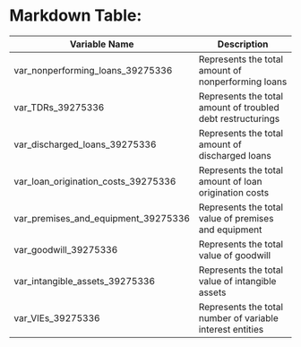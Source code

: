 
# Markdown Table:
| Variable Name                    | Description                                                                 |
|----------------------------------|-----------------------------------------------------------------------------|
| var_nonperforming_loans_39275336 | Represents the total amount of nonperforming loans                           |
| var_TDRs_39275336                | Represents the total amount of troubled debt restructurings                  |
| var_discharged_loans_39275336    | Represents the total amount of discharged loans                              |
| var_loan_origination_costs_39275336 | Represents the total amount of loan origination costs                       |
| var_premises_and_equipment_39275336 | Represents the total value of premises and equipment                        |
| var_goodwill_39275336            | Represents the total value of goodwill                                        |
| var_intangible_assets_39275336   | Represents the total value of intangible assets                              |
| var_VIEs_39275336                | Represents the total number of variable interest entities                    |
